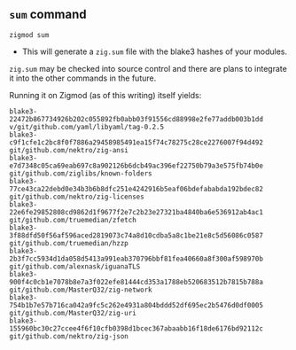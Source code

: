 ## `sum` command
```
zigmod sum
```

- This will generate a `zig.sum` file with the blake3 hashes of your modules.

`zig.sum` may be checked into source control and there are plans to integrate it into the other commands in the future.

Running it on Zigmod (as of this writing) itself yields:
```
blake3-22472b867734926b202c055892fb0abb03f91556cd88998e2fe77addb003b1dd v/git/github.com/yaml/libyaml/tag-0.2.5
blake3-c9f1cfe1c2bc8f0f7886a29458985491ea15f74c78275c28ce2276007f94d492 git/github.com/nektro/zig-ansi
blake3-e7d7348c05ca69eab697c8a902126b6dcb49ac396ef22750b79a3e575fb74b0e git/github.com/ziglibs/known-folders
blake3-77ce43ca22debd0e34b3b6b8dfc251e4242916b5eaf06bdefababda192bdec82 git/github.com/nektro/zig-licenses
blake3-22e6fe29852808cd9862d1f9677f2e7c2b23e27321ba4840ba6e536912ab4ac1 git/github.com/truemedian/zfetch
blake3-3f88dfd50f56af596aced2819073c74a8d10cdba5a8c1be21e8c5d56086c0587 git/github.com/truemedian/hzzp
blake3-2b3f7cc5934d1da058d5413a991eab370796bbf81fea40660a8f300af598970b git/github.com/alexnask/iguanaTLS
blake3-900f4c0cb1e7078b8e7a3f022efe81444cd353a1788eb520683512b7815b788a git/github.com/MasterQ32/zig-network
blake3-754b1b7e57b716ca042a9fc5c262e4931a804bddd52df695ec2b5476d0df0005 git/github.com/MasterQ32/zig-uri
blake3-155960bc30c27ccee4f6f10cfb0398d1bcec367abaabb16f18de6176bd92112c git/github.com/nektro/zig-json
```
